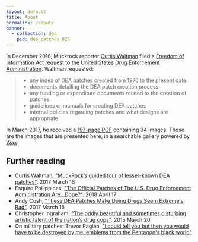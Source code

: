 ```yaml
---
layout: default
title: About
permalink: /about/
banner:
  - collection: dea
    pid: dea_patches_026
---
```


In December 2016, Muckrock reporter [Curtis Waltman](https://twitter.com/chwaltman) filed a [Freedom of Information Act request to the United States Drug Enforcement Administration](https://www.muckrock.com/foi/united-states-of-america-10/patch-program-30852/). Waltman requested:
> * any index of DEA patches created from 1970 to the present date.
> * documents detailing the DEA patch creation process
> * any funding or expenditure documents related to the creation of patches
> * guidelines or manuals for creating DEA patches
> * internal policies regarding patches and what designs are appropriate

In March 2017, he received a [197-page PDF](https://cdn.muckrock.com/foia_files/2017/03/09/3-6-17_MR30852_RES_ID17-00182-F.pdf) containing 34 images. Those are the images that are presented here, in a searchable gallery powered by [Wax](https://minicomp.github.io/wax/).

## Further reading
* Curtis Waltman, ["MuckRock’s guided tour of lesser-known DEA patches"](https://www.muckrock.com/news/archives/2017/mar/16/DEA-patches/). 2017 March 16
* Esquire Philippines, ["The Official Patches of The U.S. Drug Enforcement Administration Are...Dope?"](https://www.esquiremag.ph/culture/lifestyle/the-official-patches-of-the-us-drug-enforcement-agency-are-dope-a00203-20180417). 2018 April 17
* Andy Cush, ["These DEA Patches Make Doing Drugs Seem Extremely Rad"](https://www.spin.com/2017/03/cool-dea-patches-dragon-grim-reaper-weed/). 2017 March 15
* Christopher Ingraham, ["The oddly beautiful and sometimes disturbing artistic talent of the nation’s drug cops"](https://www.washingtonpost.com/news/wonk/wp/2015/03/20/the-oddly-beautiful-and-sometimes-disturbing-artistic-talent-of-the-nations-drug-cops/). 2015 March 20
* On military patches: Trevor Paglen, ["I could tell you but then you would have to be destroyed by me: emblems from the Pentagon's black world"](https://www.worldcat.org/title/i-could-tell-you-but-then-you-would-have-to-be-destroyed-by-me-emblems-from-the-pentagons-black-world/oclc/154704808)